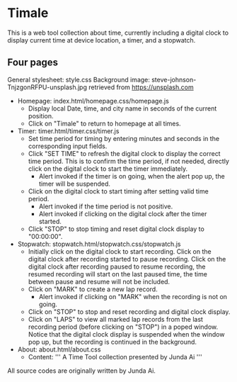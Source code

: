 # Timale
This is a web tool collection about time, currently including a digital clock to display current time at device location, a timer, and a stopwatch.

## Four pages

General stylesheet: style.css
Background image: steve-johnson-TnjzgonRFPU-unsplash.jpg retrieved from https://unsplash.com

- Homepage: index.html/homepage.css/homepage.js
    - Display local Date, time, and city name in seconds of the current position.
    - Click on "Timale" to return to homepage at all times.
- Timer: timer.html/timer.css/timer.js
    - Set time period for timing by entering minutes and seconds in the corresponding input fields.
    - Click "SET TIME" to refresh the digital clock to display the correct time period. This is to
      confirm the time period, if not needed, directly click on the digital clock to start the timer
      immediately.
        - Alert invoked if the timer is on going, when the alert pop up, the timer will be suspended.
    - Click on the digital clock to start timing after setting valid time period.
        - Alert invoked if the time period is not positive.
        - Alert invoked if clicking on the digital clock after the timer started.
    - Click "STOP" to stop timing and reset digital clock display to "00:00:00".
- Stopwatch: stopwatch.html/stopwatch.css/stopwatch.js
    - Initially click on the digital clock to start recording. Click on the digital clock after
      recording started to pause recording. Click on the digital clock after recording paused
      to resume recording, the resumed recording will start on the last paused time, the time
      between pause and resume will not be included.
    - Click on "MARK" to create a new lap record.
        - Alert invoked if clicking on "MARK" when the recording is not on going.
    - Click on "STOP" to stop and reset recording and digital clock display.
    - Click on "LAPS" to view all marked lap records from the last recording period (before
      clicking on "STOP") in a poped window. Notice that the digital clock display is suspended
      when the window pop up, but the recording is continued in the background.
- About: about.html/about.css
    - Content:
'''
                                A Time Tool collection
                                     presented by
                                       Junda Ai
'''

All source codes are originally written by Junda Ai.
